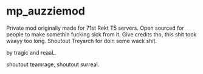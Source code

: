 # mp_auzziemod

Private mod originally made for 71st Rekt T5 servers. Open sourced for people to make somethin fucking sick from it. Give credits tho, this shit took waayy too long. Shoutout Treyarch for doin some wack shit.

by tragic and reaaL.

shoutout teamrage, shoutout surreal.
